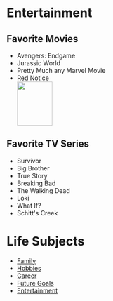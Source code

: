 <!DOCTYPE html>
<html>
<head>
<link rel="stylesheet" href="mystyle.css">
</head>
<body>
<h1>Entertainment</h1>
  <h2>Favorite Movies</h2>
  <ul>
  <li>Avengers: Endgame</li>
  <li>Jurassic World</li>
  <li>Pretty Much any Marvel Movie</li>
  <li>Red Notice</li>
    <img src="https://github.com/BYYYRRDD/Final-Project/issues/2#issue-1077318190.jpeg"width="80" 
     height="100" >
</ul>
  
   <h2>Favorite TV Series</h2>
  <ul>
  <li>Survivor</li>
  <li>Big Brother</li>
  <li>True Story</li>
  <li>Breaking Bad</li>
  <li>The Walking Dead</li>
  <li>Loki</li>
  <li>What If?</li>
  <li>Schitt's Creek</li>
</ul>
  
<html>
<body>

<h1>Life Subjects</h1>
  
<ul>
  <li><a href="Family.html">Family</a></li>
  <li><a href="Hobbies.html">Hobbies</a></li>
  <li><a href="Career.html">Career</a></li>
  <li><a href="FutureGoals.html">Future Goals</a></li>
  <li><a href="Entertainment.html">Entertainment</a></li>
</ul>
</body>
</html>

</body>
</html>
